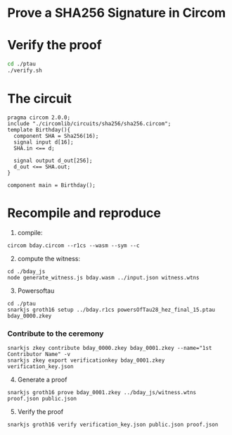 # Prove a SHA256 Signature in Circom

# Verify the proof
```bash
cd ./ptau
./verify.sh
```
# The circuit
```circom
pragma circom 2.0.0;
include "./circomlib/circuits/sha256/sha256.circom";
template Birthday(){
  component SHA = Sha256(16);
  signal input d[16];
  SHA.in <== d;

  signal output d_out[256];
  d_out <== SHA.out;
}

component main = Birthday();
```
# Recompile and reproduce
1. compile:
```
circom bday.circom --r1cs --wasm --sym --c
```
2. compute the witness:
```
cd ./bday_js
node generate_witness.js bday.wasm ../input.json witness.wtns
```
3. Powersoftau
```
cd ./ptau
snarkjs groth16 setup ../bday.r1cs powersOfTau28_hez_final_15.ptau bday_0000.zkey
```
### Contribute to the ceremony
```
snarkjs zkey contribute bday_0000.zkey bday_0001.zkey --name="1st Contributor Name" -v
snarkjs zkey export verificationkey bday_0001.zkey verification_key.json
```
4. Generate a proof
```
snarkjs groth16 prove bday_0001.zkey ../bday_js/witness.wtns proof.json public.json
```
5. Verify the proof
```
snarkjs groth16 verify verification_key.json public.json proof.json
```
